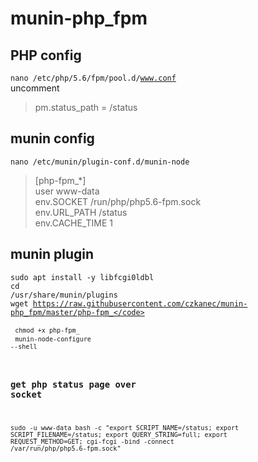 munin-php_fpm
=============


## PHP config
<code>nano /etc/php/5.6/fpm/pool.d/www.conf</code> <br>
uncomment 
> pm.status_path = /status


## munin config
<code>nano /etc/munin/plugin-conf.d/munin-node</code>

> [php-fpm_*]<br>
> user www-data<br>
> env.SOCKET /run/php/php5.6-fpm.sock<br>
> env.URL_PATH /status<br>
> env.CACHE_TIME 1


## munin plugin
<code>sudo apt install -y libfcgi0ldbl</code> <br>
<code>cd /usr/share/munin/plugins</code> <br>
<code>wget https://raw.githubusercontent.com/czkanec/munin-php_fpm/master/php-fpm_</code> <br>
<code>chmod +x php-fpm_</code> <br>
<code>munin-node-configure --shell</code>



### get php status page over socket
<code>sudo -u www-data bash -c "export SCRIPT_NAME=/status; export SCRIPT_FILENAME=/status; export QUERY_STRING=full; export REQUEST_METHOD=GET; cgi-fcgi -bind -connect /var/run/php/php5.6-fpm.sock"</code>
